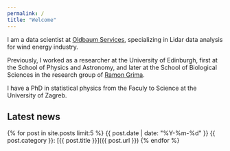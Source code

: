 ```yaml
---
permalink: /
title: "Welcome"
---
```


I am a data scientist at [Oldbaum Services](http://www.oldbaumservices.co.uk/), specializing in Lidar data analysis for wind energy industry. 

Previously, I worked as a researcher at the University of Edinburgh, first at the School of Physics and Astronomy, and later at the School of Biological Sciences in the research group of [Ramon Grima](https://grimagroup.bio.ed.ac.uk/home). 

I have a PhD in statistical physics from the Faculy to Science at the University of Zagreb.

## Latest news

{% for post in site.posts limit:5 %}
{{ post.date | date: "%Y-%m-%d" }} {{ post.category }}: [{{ post.title }}]({{ post.url }})
{% endfor %}
